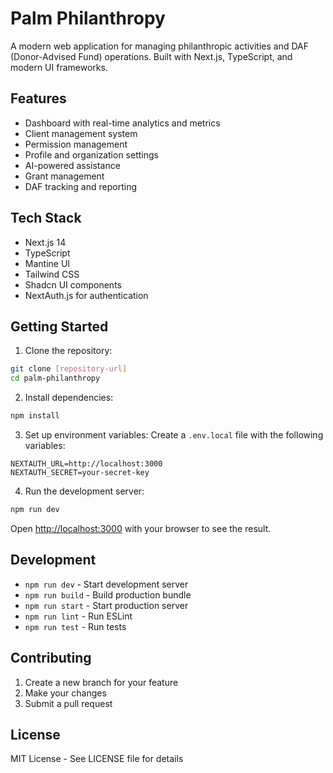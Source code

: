 # Palm Philanthropy

A modern web application for managing philanthropic activities and DAF (Donor-Advised Fund) operations. Built with Next.js, TypeScript, and modern UI frameworks.

## Features

- Dashboard with real-time analytics and metrics
- Client management system
- Permission management
- Profile and organization settings
- AI-powered assistance
- Grant management
- DAF tracking and reporting

## Tech Stack

- Next.js 14
- TypeScript
- Mantine UI
- Tailwind CSS
- Shadcn UI components
- NextAuth.js for authentication

## Getting Started

1. Clone the repository:
```bash
git clone [repository-url]
cd palm-philanthropy
```

2. Install dependencies:
```bash
npm install
```

3. Set up environment variables:
Create a `.env.local` file with the following variables:
```env
NEXTAUTH_URL=http://localhost:3000
NEXTAUTH_SECRET=your-secret-key
```

4. Run the development server:
```bash
npm run dev
```

Open [http://localhost:3000](http://localhost:3000) with your browser to see the result.

## Development

- `npm run dev` - Start development server
- `npm run build` - Build production bundle
- `npm run start` - Start production server
- `npm run lint` - Run ESLint
- `npm run test` - Run tests

## Contributing

1. Create a new branch for your feature
2. Make your changes
3. Submit a pull request

## License

MIT License - See LICENSE file for details 